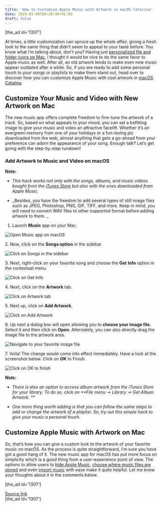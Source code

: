 ```yaml
---
title: 'How to Customize Apple Music with Artwork in macOS Catalina'
date: 2020-01-06T09:29:00+01:00
draft: false
---
```


\[the\_ad id='1307'\]  
  

  

At times, a little customization can spruce up the whole affair, giving a fresh look to the same thing that didn’t seem to appeal to your taste before. You know what I’m talking about, don’t you? Having just [personalized file and folder icons on Mac](https://beebom.com/how-customize-file-folder-icons-mac/), I thought it would be nice to do the same favor to Apple music as well. After all, an old artwork tends to make even new music appear outdated after a while. So, if you are ready to add some personal touch to your songs or playlists to make them stand out, head over to discover how you can customize Apple Music with cool artwork in [macOS Catalina](https://beebom.com/macos-catalina-features/).  

Customize Your Music and Video with New Artwork on Mac
------------------------------------------------------

  

The new music app offers complete freedom to fine-tune the artwork of a track. So, based on what appeals to your mood, you can set a befitting image to give your music and video an attractive facelift. Whether it’s an evergreen memory from one of your holidays or a fun-loving pic downloaded from the web, almost anything that gets a go-ahead from your preference can adorn the appearance of your song. Enough talk? Let’s get going with the step-by-step rundown!  

### Add Artwork to Music and Video on macOS

  

**Note:**  

*   _This hack works not only with the songs, albums, and music videos bought from the [iTunes Store](https://beebom.com/how-authorize-deauthorize-mac-itunes-store-macos-catalina/) but also with the ones downloaded from Apple Music._
  
*   _Besides, you have the freedom to add several types of still image files such as JPEG, Photoshop, PNG, GIF, TIFF, and more. Keep in mind, you will need to convert WAV files to other supported format before adding artwork to them. _
  

1.  Launch **Music** app on your Mac.
  

![Open Music app on macOS](https://beebom.com/wp-content/uploads/2020/01/Open-Music-app-on-macOS-.jpg)

2\. Now, click on the **Songs option** in the sidebar.  

![Click on Songs in the sidebar](https://beebom.com/wp-content/uploads/2020/01/Click-on-Songs-in-the-sidebar-.jpg)

3\. Next, right-click on your favorite song and choose the **Get** **Info** option in the contextual menu.  

![Click on Get Info](https://beebom.com/wp-content/uploads/2020/01/Click-on-Get-Info-1.jpg)

4\. Next, click on the **Artwork** tab.

  
  

  

![Click on Artwork tab](https://beebom.com/wp-content/uploads/2020/01/Click-on-Artwork-tab.jpg)

5\. Next up, click on **Add Artwork.**  

![Click on Add Artwork](https://beebom.com/wp-content/uploads/2020/01/Click-on-Add-Artwork.jpg)

6\. Up next a dialog box will open allowing you to **choose your image file.** Select it and then click on **Open**. Alternately, you can also directly drag the image file to the artwork area.  

![Navigate to your favorite image file](https://beebom.com/wp-content/uploads/2020/01/Navigate-to-your-favorite-image-file-.jpg)

7\. Voila! The change would come into effect immediately. Have a look at the screenshot below. Click on **OK** to Finish.  

![Click on OK to finish](https://beebom.com/wp-content/uploads/2020/01/Click-on-OK-to-finish-.jpg)

_**Note:**_  

*   _There is also an option to access album artwork from the iTunes Store for your library. To do so, click on **File menu -> Library -> Get Album Artwork. **_
  
*   _One more thing worth adding is that you can follow the same steps to add or change the artwork of a playlist. So, try out this simple hack to give your music a personal touch._
  

Customize Apple Music with Artwork on Mac
-----------------------------------------

  

So, that’s how you can give a custom look to the artwork of your favorite music on macOS. As the process is quite straightforward, I’m sure you have got a good hang of it. The new music app for macOS has put more focus on simplicity which is a good thing from a user-experience point of view. The options to allow users to [hide Apple Music](https://beebom.com/how-hide-apple-music-macos-catalina-mac/), [choose where music files are stored](https://beebom.com/choose-where-your-music-files-are-stored-macos-catalina/) and even [import music](https://beebom.com/import-songs-apple-music-app-macos-catalina/) with ease make it quite helpful. Let me know your thoughts about it in the comments below.  

  
  
\[the\_ad id='1307'\]  
  
[Source link](https://beebom.com/customize-apple-music-cool-artwork-macos-catalina/)  
\[the\_ad id='1307'\]